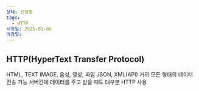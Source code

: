 ```yaml
---
상태: 진행중
tags:
  - HTTP
시작일: 2025-01-06
마감일:
---
```

## HTTP(HyperText Transfer Protocol)
HTML, TEXT
IMAGE, 음성, 영상, 파일
JSON, XML(API)
거의 모든 형태의 데이터 전송 가능
서버간에 데이터를 주고 받을 때도 대부분 HTTP 사용

